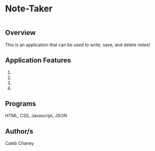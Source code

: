 # Note-Taker
![]()
## Overview
This is an application that can be used to write, save, and delete notes!


## Application Features
1) 
2) 
3) 
4) 

## Programs 
HTML, CSS, Javascript, JSON

## Author/s
Caleb Chaney
